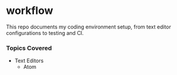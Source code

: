 # workflow
This repo documents my coding environment setup, from text editor
configurations to testing and CI.

### Topics Covered
* Text Editors
    * Atom

